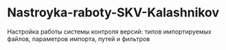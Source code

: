# Nastroyka-raboty-SKV-Kalashnikov
Настройка работы системы контроля версий: типов импортируемых файлов, параметров импорта, путей и фильтров
